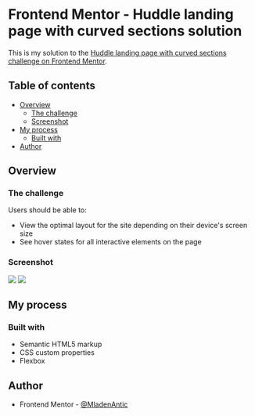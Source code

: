 # Frontend Mentor - Huddle landing page with curved sections solution

This is my solution to the [Huddle landing page with curved sections challenge on Frontend Mentor](https://www.frontendmentor.io/challenges/huddle-landing-page-with-curved-sections-5ca5ecd01e82137ec91a50f2).

## Table of contents

- [Overview](#overview)
  - [The challenge](#the-challenge)
  - [Screenshot](#screenshot)
- [My process](#my-process)
  - [Built with](#built-with)
- [Author](#author)

## Overview

### The challenge

Users should be able to:

- View the optimal layout for the site depending on their device's screen size
- See hover states for all interactive elements on the page

### Screenshot

![](./screenshot_desktop.jpg)
![](./screenshot_mobile.jpg)

## My process

### Built with

- Semantic HTML5 markup
- CSS custom properties
- Flexbox

## Author

- Frontend Mentor - [@MladenAntic](https://www.frontendmentor.io/profile/MladenAntic)
